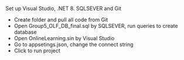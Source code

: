 Set up Visual Studio, .NET 8. SQLSEVER and Git
- Create folder and pull all code from Git
- Open Group5_OLF_DB_final.sql by SQLSEVER, run queries to create database
- Open OnlineLearning.sin by Visual Studio
- Go to appsetings.json, change the connect string
- Click to run project
